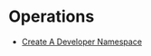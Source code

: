 # Operations

- [Create A Developer Namespace](tap-for-platform-engineers/operations/dev-namespace.md)